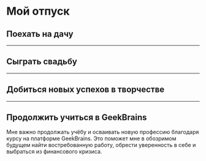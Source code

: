 # Мой отпуск 

## Поехать на дачу

---

## Сыграть свадьбу

---

## Добиться новых успехов в творчестве

---

## Продолжить учиться в GeekBrains

Мне важно продолжать учёбу и осваивать новую профессию благодаря курсу на платформе GeekBrains. Это поможет мне в обозримом будущем найти востребованную работу, обрести уверенность в себе и выбраться из финансового кризиса.